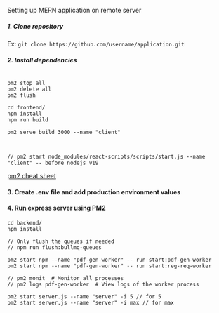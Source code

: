 Setting up MERN application on remote server

##### 1. Clone repository

Ex: `git clone https://github.com/username/application.git`

##### 2. Install dependencies
```

pm2 stop all	
pm2 delete all
pm2 flush

cd frontend/
npm install
npm run build

pm2 serve build 3000 --name "client"



// pm2 start node_modules/react-scripts/scripts/start.js --name "client" -- before nodejs v19
```

[pm2 cheat sheet](https://devhints.io/pm2)

#### 3. Create .env file and add production environment values

#### 4. Run express server using PM2
```
cd backend/
npm install

// Only flush the queues if needed
// npm run flush:bullmq-queues

pm2 start npm --name "pdf-gen-worker" -- run start:pdf-gen-worker
pm2 start npm --name "pdf-gen-worker" -- run start:reg-req-worker

// pm2 monit  # Monitor all processes
// pm2 logs pdf-gen-worker  # View logs of the worker process

pm2 start server.js --name "server" -i 5 // for 5
pm2 start server.js --name "server" -i max // for max

```
